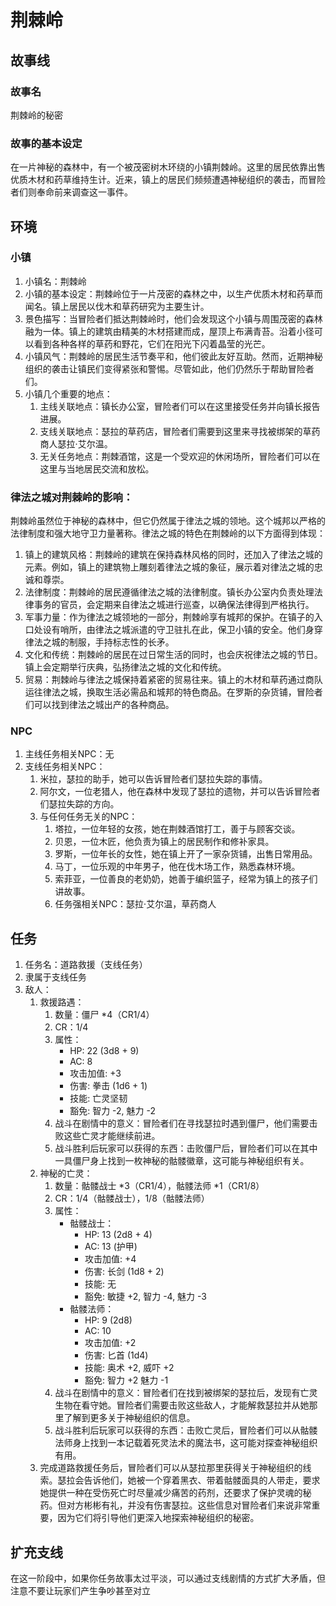 # 荆棘岭
## 故事线

### 故事名
荆棘岭的秘密

### 故事的基本设定
在一片神秘的森林中，有一个被茂密树木环绕的小镇荆棘岭。这里的居民依靠出售优质木材和药草维持生计。近来，镇上的居民们频频遭遇神秘组织的袭击，而冒险者们则奉命前来调查这一事件。

## 环境
### 小镇
1. 小镇名：荆棘岭
2. 小镇的基本设定：荆棘岭位于一片茂密的森林之中，以生产优质木材和药草而闻名。镇上居民以伐木和草药研究为主要生计。
3. 景色描写：当冒险者们抵达荆棘岭时，他们会发现这个小镇与周围茂密的森林融为一体。镇上的建筑由精美的木材搭建而成，屋顶上布满青苔。沿着小径可以看到各种各样的草药和野花，它们在阳光下闪着晶莹的光芒。
4. 小镇风气：荆棘岭的居民生活节奏平和，他们彼此友好互助。然而，近期神秘组织的袭击让镇民们变得紧张和警惕。尽管如此，他们仍然乐于帮助冒险者们。
5. 小镇几个重要的地点：
   1. 主线关联地点：镇长办公室，冒险者们可以在这里接受任务并向镇长报告进展。
   2. 支线关联地点：瑟拉的草药店，冒险者们需要到这里来寻找被绑架的草药商人瑟拉·艾尔温。
   3. 无关任务地点：荆棘酒馆，这是一个受欢迎的休闲场所，冒险者们可以在这里与当地居民交流和放松。

### 律法之城对荆棘岭的影响：
荆棘岭虽然位于神秘的森林中，但它仍然属于律法之城的领地。这个城邦以严格的法律制度和强大地守卫力量著称。律法之城的特色在荆棘岭的以下方面得到体现：
1. 镇上的建筑风格：荆棘岭的建筑在保持森林风格的同时，还加入了律法之城的元素。例如，镇上的建筑物上雕刻着律法之城的象征，展示着对律法之城的忠诚和尊崇。
2. 法律制度：荆棘岭的居民遵循律法之城的法律制度。镇长办公室内负责处理法律事务的官员，会定期来自律法之城进行巡查，以确保法律得到严格执行。
3. 军事力量：作为律法之城领地的一部分，荆棘岭享有城邦的保护。在镇子的入口处设有哨所，由律法之城派遣的守卫驻扎在此，保卫小镇的安全。他们身穿律法之城的制服，手持标志性的长矛。
4. 文化和传统：荆棘岭的居民在过日常生活的同时，也会庆祝律法之城的节日。镇上会定期举行庆典，弘扬律法之城的文化和传统。
5. 贸易：荆棘岭与律法之城保持着紧密的贸易往来。镇上的木材和草药通过商队运往律法之城，换取生活必需品和城邦的特色商品。在罗斯的杂货铺，冒险者们可以找到律法之城出产的各种商品。

### NPC
1. 主线任务相关NPC：无
2. 支线任务相关NPC：
   1. 米拉，瑟拉的助手，她可以告诉冒险者们瑟拉失踪的事情。
   2. 阿尔文，一位老猎人，他在森林中发现了瑟拉的遗物，并可以告诉冒险者们瑟拉失踪的方向。
   3. 与任何任务无关的NPC：
      1. 塔拉，一位年轻的女孩，她在荆棘酒馆打工，善于与顾客交谈。
      2. 贝恩，一位木匠，他负责为镇上的居民制作和修补家具。
      3. 罗斯，一位年长的女性，她在镇上开了一家杂货铺，出售日常用品。
      4. 马丁，一位乐观的中年男子，他在伐木场工作，熟悉森林环境。
      5. 索菲亚，一位善良的老奶奶，她善于编织篮子，经常为镇上的孩子们讲故事。
      6. 任务强相关NPC：瑟拉·艾尔温，草药商人

## 任务
1. 任务名：道路救援（支线任务）
2. 隶属于支线任务
3. 敌人：
   1. 救援路遇：
      1. 数量：僵尸 *4（CR1/4）
      2. CR：1/4
      3. 属性：
         - HP: 22 (3d8 + 9)
         - AC: 8
         - 攻击加值: +3
         - 伤害: 拳击 (1d6 + 1)
         - 技能: 亡灵坚韧
         - 豁免: 智力 -2, 魅力 -2
      4. 战斗在剧情中的意义：冒险者们在寻找瑟拉时遇到僵尸，他们需要击败这些亡灵才能继续前进。
      5. 战斗胜利后玩家可以获得的东西：击败僵尸后，冒险者们可以在其中一具僵尸身上找到一枚神秘的骷髅徽章，这可能与神秘组织有关。
   2. 神秘的亡灵：
      1. 数量：骷髅战士 *3（CR1/4），骷髅法师 *1（CR1/8）
      2. CR：1/4（骷髅战士），1/8（骷髅法师）
      3. 属性：
         - 骷髅战士：
           - HP: 13 (2d8 + 4)
           - AC: 13 (护甲)
           - 攻击加值: +4
           - 伤害: 长剑 (1d8 + 2)
           - 技能: 无
           - 豁免: 敏捷 +2, 智力 -4, 魅力 -3
         - 骷髅法师：
           - HP: 9 (2d8)
           - AC: 10
           - 攻击加值: +2
           - 伤害: 匕首 (1d4)
           - 技能: 奥术 +2, 威吓 +2
           - 豁免: 智力 +2 魅力 -1
      4. 战斗在剧情中的意义：冒险者们在找到被绑架的瑟拉后，发现有亡灵生物在看守她。冒险者们需要击败这些敌人，才能解救瑟拉并从她那里了解到更多关于神秘组织的信息。
      5. 战斗胜利后玩家可以获得的东西：击败亡灵后，冒险者们可以从骷髅法师身上找到一本记载着死灵法术的魔法书，这可能对探查神秘组织有用。
   3. 完成道路救援任务后，冒险者们可以从瑟拉那里获得关于神秘组织的线索。瑟拉会告诉他们，她被一个穿着黑衣、带着骷髅面具的人带走，要求她提供一种在受伤死亡时尽量减少痛苦的药剂，还要求了保护灵魂的秘药。但对方彬彬有礼，并没有伤害瑟拉。这些信息对冒险者们来说非常重要，因为它们将引导他们更深入地探索神秘组织的秘密。

## 扩充支线

在这一阶段中，如果你任务故事太过平淡，可以通过支线剧情的方式扩大矛盾，但注意不要让玩家们产生争吵甚至对立